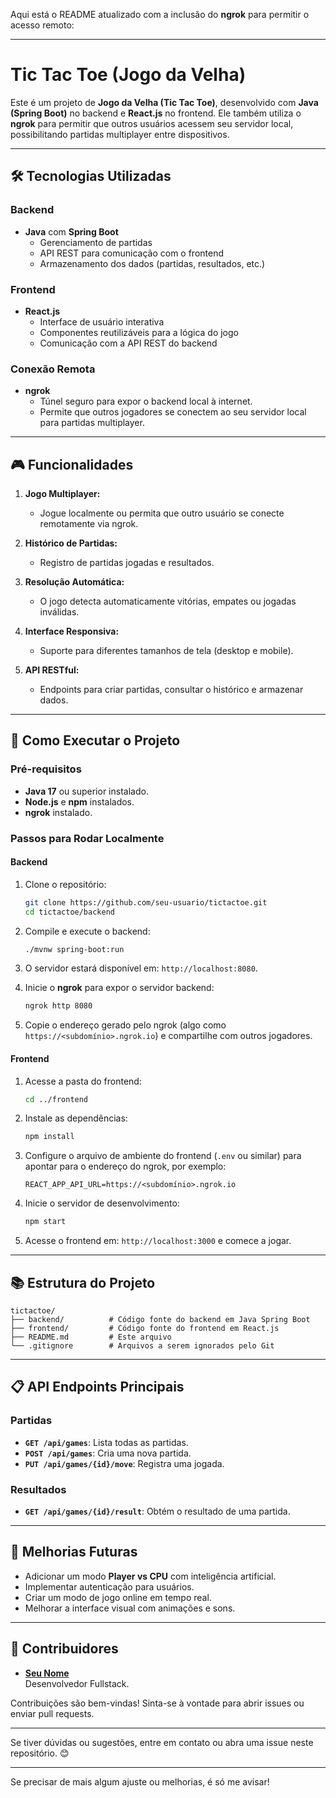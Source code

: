 Aqui está o README atualizado com a inclusão do **ngrok** para permitir o acesso remoto:

---

# Tic Tac Toe (Jogo da Velha)

Este é um projeto de **Jogo da Velha (Tic Tac Toe)**, desenvolvido com **Java (Spring Boot)** no backend e **React.js** no frontend. Ele também utiliza o **ngrok** para permitir que outros usuários acessem seu servidor local, possibilitando partidas multiplayer entre dispositivos.

---

## 🛠️ Tecnologias Utilizadas

### Backend
- **Java** com **Spring Boot**
  - Gerenciamento de partidas
  - API REST para comunicação com o frontend
  - Armazenamento dos dados (partidas, resultados, etc.)

### Frontend
- **React.js**
  - Interface de usuário interativa
  - Componentes reutilizáveis para a lógica do jogo
  - Comunicação com a API REST do backend

### Conexão Remota
- **ngrok**
  - Túnel seguro para expor o backend local à internet.
  - Permite que outros jogadores se conectem ao seu servidor local para partidas multiplayer.

---

## 🎮 Funcionalidades

1. **Jogo Multiplayer:**
   - Jogue localmente ou permita que outro usuário se conecte remotamente via ngrok.

2. **Histórico de Partidas:**
   - Registro de partidas jogadas e resultados.

3. **Resolução Automática:**
   - O jogo detecta automaticamente vitórias, empates ou jogadas inválidas.

4. **Interface Responsiva:**
   - Suporte para diferentes tamanhos de tela (desktop e mobile).

5. **API RESTful:**
   - Endpoints para criar partidas, consultar o histórico e armazenar dados.

---

## 🚀 Como Executar o Projeto

### Pré-requisitos

- **Java 17** ou superior instalado.
- **Node.js** e **npm** instalados.
- **ngrok** instalado.

### Passos para Rodar Localmente

#### Backend
1. Clone o repositório:  
   ```bash
   git clone https://github.com/seu-usuario/tictactoe.git
   cd tictactoe/backend
   ```
2. Compile e execute o backend:
   ```bash
   ./mvnw spring-boot:run
   ```
3. O servidor estará disponível em: `http://localhost:8080`.

4. Inicie o **ngrok** para expor o servidor backend:
   ```bash
   ngrok http 8080
   ```
5. Copie o endereço gerado pelo ngrok (algo como `https://<subdomínio>.ngrok.io`) e compartilhe com outros jogadores.

#### Frontend
1. Acesse a pasta do frontend:  
   ```bash
   cd ../frontend
   ```
2. Instale as dependências:  
   ```bash
   npm install
   ```
3. Configure o arquivo de ambiente do frontend (`.env` ou similar) para apontar para o endereço do ngrok, por exemplo:  
   ```
   REACT_APP_API_URL=https://<subdomínio>.ngrok.io
   ```
4. Inicie o servidor de desenvolvimento:
   ```bash
   npm start
   ```
5. Acesse o frontend em: `http://localhost:3000` e comece a jogar.

---

## 📚 Estrutura do Projeto

```
tictactoe/
├── backend/          # Código fonte do backend em Java Spring Boot
├── frontend/         # Código fonte do frontend em React.js
├── README.md         # Este arquivo
└── .gitignore        # Arquivos a serem ignorados pelo Git
```

---

## 📋 API Endpoints Principais

### Partidas
- **`GET /api/games`**: Lista todas as partidas.
- **`POST /api/games`**: Cria uma nova partida.
- **`PUT /api/games/{id}/move`**: Registra uma jogada.

### Resultados
- **`GET /api/games/{id}/result`**: Obtém o resultado de uma partida.

---

## 🔧 Melhorias Futuras

- Adicionar um modo **Player vs CPU** com inteligência artificial.
- Implementar autenticação para usuários.
- Criar um modo de jogo online em tempo real.
- Melhorar a interface visual com animações e sons.

---

## 👥 Contribuidores

- **[Seu Nome](https://github.com/lucasbg98)**  
  Desenvolvedor Fullstack.

Contribuições são bem-vindas! Sinta-se à vontade para abrir issues ou enviar pull requests.

---

Se tiver dúvidas ou sugestões, entre em contato ou abra uma issue neste repositório. 😊

---

Se precisar de mais algum ajuste ou melhorias, é só me avisar!
